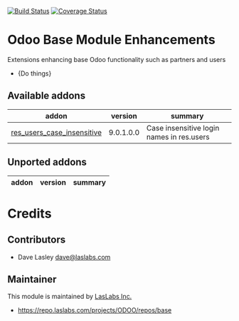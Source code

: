 [![Build Status](https://travis-ci.org/laslabs/odoo-base.svg?branch=release%2F9.0)](https://travis-ci.org/laslabs/odoo-base)
[![Coverage Status](https://coveralls.io/repos/laslabs/odoo-base/badge.png?branch=release%2F9.0)](https://coveralls.io/r/LasLabs/odoo-base?branch=release%2F9.0)

Odoo Base Module Enhancements
=============================

Extensions enhancing base Odoo functionality such as partners and users

 - {Do things}
 
[//]: # (addons)
Available addons
----------------
addon | version | summary
--- | --- | ---
[res_users_case_insensitive](res_users_case_insensitive/) | 9.0.1.0.0 | Case insensitive login names in res.users


Unported addons
---------------
addon | version | summary
--- | --- | ---


[//]: # (end addons)

Credits
=======

Contributors
------------

* Dave Lasley <dave@laslabs.com>

Maintainer
----------

This module is maintained by [LasLabs Inc.](https://laslabs.com)
* https://repo.laslabs.com/projects/ODOO/repos/base


